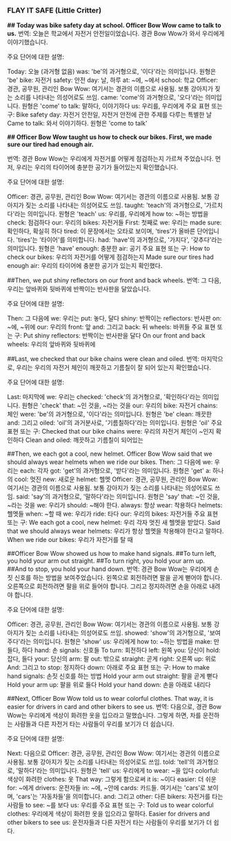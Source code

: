 
### FLAY IT SAFE (Little Critter)

**## Today was bike safety day at school. Officer Bow Wow came to talk to us.**
번역: 오늘은 학교에서 자전거 안전일이었습니다. 경관 Bow Wow가 와서 우리에게 이야기했습니다.

주요 단어에 대한 설명:

Today: 오늘 (과거형 없음)
was: 'be'의 과거형으로, '이다'라는 의미입니다. 원형은 'be'
bike: 자전거
safety: 안전
day: 날, 하루
at: ~에, ~에서
school: 학교
Officer: 경관, 공무원, 관리인
Bow Wow: 여기서는 경관의 이름으로 사용됨. 보통 강아지가 짖는 소리를 나타내는 의성어로도 쓰임.
came: 'come'의 과거형으로, '오다'라는 의미입니다. 원형은 'come'
to talk: 말하다, 이야기하다
us: 우리를, 우리에게
주요 표현 또는 구:
Bike safety day: 자전거 안전일, 자전거 안전에 관한 주제를 다루는 특별한 날
Came to talk: 와서 이야기하다. 원형은 'come to talk'

**## Officer Bow Wow taught us how to check our bikes. First, we made sure our tired had enough air.**

번역: 경관 Bow Wow는 우리에게 자전거를 어떻게 점검하는지 가르쳐 주었습니다. 먼저, 우리는 우리의 타이어에 충분한 공기가 들어있는지 확인했습니다.

주요 단어에 대한 설명:

Officer: 경관, 공무원, 관리인
Bow Wow: 여기서는 경관의 이름으로 사용됨. 보통 강아지가 짖는 소리를 나타내는 의성어로도 쓰임.
taught: 'teach'의 과거형으로, '가르치다'라는 의미입니다. 원형은 'teach'
us: 우리를, 우리에게
how to: ~하는 방법을
check: 점검하다
our: 우리의
bikes: 자전거들
First: 첫째로
we: 우리는
made sure: 확인하다, 확실히 하다
tired: 이 문장에서는 오타로 보이며, 'tires'가 올바른 단어입니다. 'tires'는 '타이어'를 의미합니다.
had: 'have'의 과거형으로, '가지다', '갖추다'라는 의미입니다. 원형은 'have'
enough: 충분한
air: 공기
주요 표현 또는 구:
How to check our bikes: 우리의 자전거를 어떻게 점검하는지
Made sure our tires had enough air: 우리의 타이어에 충분한 공기가 있는지 확인했다.

##Then, we put shiny reflectors on our front and back wheels.
번역: 그 다음, 우리는 앞바퀴와 뒷바퀴에 반짝이는 반사판을 달았습니다.

주요 단어에 대한 설명:

Then: 그 다음에
we: 우리는
put: 놓다, 달다
shiny: 반짝이는
reflectors: 반사판
on: ~에, ~위에
our: 우리의
front: 앞
and: 그리고
back: 뒤
wheels: 바퀴들
주요 표현 또는 구:
Put shiny reflectors: 반짝이는 반사판을 달다
On our front and back wheels: 우리의 앞바퀴와 뒷바퀴에

##Last, we checked that our bike chains were clean and oiled.
번역: 마지막으로, 우리는 우리의 자전거 체인이 깨끗하고 기름칠이 잘 되어 있는지 확인했습니다.

주요 단어에 대한 설명:

Last: 마지막에
we: 우리는
checked: 'check'의 과거형으로, '확인하다'라는 의미입니다. 원형은 'check'
that: ~인 것을, ~라는 것을
our: 우리의
bike: 자전거
chains: 체인
were: 'be'의 과거형으로, '이다'라는 의미입니다. 원형은 'be'
clean: 깨끗한
and: 그리고
oiled: 'oil'의 과거분사로, '기름칠하다'라는 의미입니다. 원형은 'oil'
주요 표현 또는 구:
Checked that our bike chains were: 우리의 자전거 체인이 ~인지 확인하다
Clean and oiled: 깨끗하고 기름칠이 되어있는

##Then, we each got a cool, new helmet. Officer Bow Wow said that we should always wear helmets when we ride our bikes.
Then: 그 다음에
we: 우리는
each: 각자
got: 'get'의 과거형으로, '받다'라는 의미입니다. 원형은 'get'
a: 하나의
cool: 멋진
new: 새로운
helmet: 헬멧
Officer: 경관, 공무원, 관리인
Bow Wow: 여기서는 경관의 이름으로 사용됨. 보통 강아지가 짖는 소리를 나타내는 의성어로도 쓰임.
said: 'say'의 과거형으로, '말하다'라는 의미입니다. 원형은 'say'
that: ~인 것을, ~라는 것을
we: 우리가
should: ~해야 한다.
always: 항상
wear: 착용하다
helmets: 헬멧들
when: ~할 때
we: 우리가
ride: 타다
our: 우리의
bikes: 자전거들
주요 표현 또는 구:
We each got a cool, new helmet: 우리 각자 멋진 새 헬멧을 받았다.
Said that we should always wear helmets: 우리가 항상 헬멧을 착용해야 한다고 말하다.
When we ride our bikes: 우리가 자전거를 탈 때

##Officer Bow Wow showed us how to make hand signals.
##To turn left, you hold your arm out straight.
##To turn right, you hold your arm up.
##And to stop, you hold your hand down.
번역: 경관 Bow Wow는 우리에게 손짓 신호를 하는 방법을 보여주었습니다.
왼쪽으로 회전하려면 팔을 곧게 뻗어야 합니다.
오른쪽으로 회전하려면 팔을 위로 들어야 합니다.
그리고 정지하려면 손을 아래로 내려야 합니다.

주요 단어에 대한 설명:

Officer: 경관, 공무원, 관리인
Bow Wow: 여기서는 경관의 이름으로 사용됨. 보통 강아지가 짖는 소리를 나타내는 의성어로도 쓰임.
showed: 'show'의 과거형으로, '보여주다'라는 의미입니다. 원형은 'show'
us: 우리에게
how to: ~하는 방법을
make: 만들다, 하다
hand: 손
signals: 신호들
To turn: 회전하다
left: 왼쪽
you: 당신이
hold: 잡다, 들다
your: 당신의
arm: 팔
out: 밖으로
straight: 곧게
right: 오른쪽
up: 위로
And: 그리고
to stop: 정지하다
down: 아래로
주요 표현 또는 구:
How to make hand signals: 손짓 신호를 하는 방법
Hold your arm out straight: 팔을 곧게 뻗다
Hold your arm up: 팔을 위로 들다
Hold your hand down: 손을 아래로 내리다

##Next, Officer Bow Wow told us to wear colorful clothes. That way, it is easier for drivers in card and other bikers to see us.
번역: 다음으로, 경관 Bow Wow는 우리에게 색상이 화려한 옷을 입으라고 말했습니다. 그렇게 하면, 차를 운전하는 사람들과 다른 자전거 타는 사람들이 우리를 보기가 더 쉽습니다.

주요 단어에 대한 설명:

Next: 다음으로
Officer: 경관, 공무원, 관리인
Bow Wow: 여기서는 경관의 이름으로 사용됨. 보통 강아지가 짖는 소리를 나타내는 의성어로도 쓰임.
told: 'tell'의 과거형으로, '말하다'라는 의미입니다. 원형은 'tell'
us: 우리에게
to wear: ~을 입다
colorful: 색상이 화려한
clothes: 옷
That way: 그렇게 함으로써
it is: ~이다
easier: 더 쉬운
for: ~에게
drivers: 운전자들
in: ~에, ~안에
cards: 카드들. 여기서는 'cars'로 보이며, 'cars'는 '자동차들'을 의미합니다.
and: 그리고
other: 다른
bikers: 자전거를 타는 사람들
to see: ~를 보다
us: 우리를
주요 표현 또는 구:
Told us to wear colorful clothes: 우리에게 색상이 화려한 옷을 입으라고 말하다.
Easier for drivers and other bikers to see us: 운전자들과 다른 자전거 타는 사람들이 우리를 보기가 더 쉽다.

